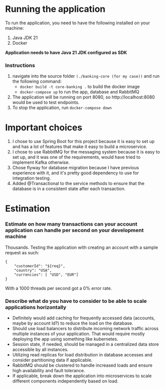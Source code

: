 # Running the application

To run the application, you need to have the following installed on your machine:
<ol>
<li>Java JDK 21</li>
<li>Docker</li>
</ol>

**Application needs to have Java 21 JDK configured as SDK**

### Instructions

1. navigate into the source folder ```(./banking-core (for my case))``` and run the following command:
   - ```docker build -t core-banking .``` to build the docker image
   - ```docker-compose up``` to run the app, database and RabbitMQ
2. The application will be running on port 8080, so http://localhost:8080 would be used to test endpoints.
3. To stop the application, run ```docker-compose down```



# Important choices
1. I chose to use Spring Boot for this project because it is easy to set up and has a lot of features that make it easy to build a microservice.
2. I chose to use RabbitMQ for the messaging system because it is easy to set up, and it was one of the requirements, would have tried to implement Kafka otherwise.
3. Chose flyway for database migration because I have previous experience with it, and it's pretty good dependency to use for integration testing.
4. Added @Transactional to the service methods to ensure that the database is in a consistent state after each transaction.

# Estimation
### Estimate on how many transactions can your account application can handle per second on your development machine
Thousands. Testing the application with creating an account with a sample request as such:
```
{
	"customerId": "${req}",
	"country": "USA",
	"currencies": [ "USD", "EUR"]
}
```
With a 1000 threads per second got a 0% error rate. 

### Describe what do you have to consider to be able to scale applications horizontally
- Definitely would add caching for frequently accessed data (accounts, maybe by account Id?) to reduce the load on the database.
- Should use load balancers to distribute incoming network traffic across multiple instances of your application. That would require mostly deploying the app using something like kubernetes.
- Session state, if needed, should be managed in a centralized data store accessible by all instances.
- Utilizing read replicas for load distribution in database accesses and consider partitioning data if applicable.
- RabbitMQ should be clustered to handle increased loads and ensure high availability and fault tolerance.
- If applicable, break down the application into microservices to scale different components independently based on load.
